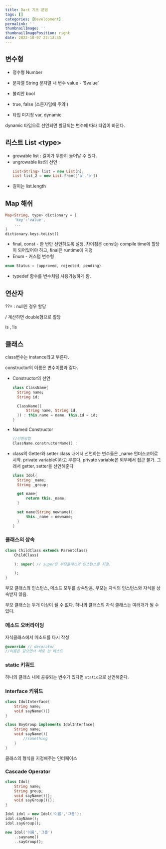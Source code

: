 ```yaml
---
title: Dart 기초 문법
tags: []
categories: [Development]
permalink: ''
thumbnailImage: ''
thumbnailImagePosition: right
date: 2022-10-07 22:13:45
---
```


<!-- excerpt -->

<!-- toc -->

## 변수형

- 정수형 Number
- 문자열 String
  문자열 내 변수 value - ‘$value’

- 불리안 bool

- true, false (소문자임에 주의!)

- 타입 미지정 var, dynamic

dynamic 타입으로 선언되면 할당되는 변수에 따라 타입이 바뀐다.

## 리스트 List &lt;type&gt;

- growable list : 길이가 무한히 늘어날 수 있다.
- ungrowable list의 선언 :
  ```dart
  List<String> list = new List(n);
  List list_2 = new List.from(['a','b'])
  ```
- 길이는 list.length

## Map 해쉬

```dart
Map<String, type> dictionary = {
	'key':'value',
	...
}
dictionary.keys.toList()

```

- final, const - 한 번만 선언하도록 설정, 차이점은 const는 compile time에 할당이 되어있어야 하고, final은 runtime에 지정
- Enum - 커스텀 변수형

```dart
enum Status = {approved, rejected, pending}
```

- typedef 함수를 변수처럼 사용가능하게 함.

## 연산자

??= : null인 경우 할당

/ 계산하면 double형으로 할당

is <type> , !is <type>

## 클래스

class변수는 instance라고 부른다.

constructor의 이름은 변수이름과 같다.

- Constructor의 선언

  ```dart
  class ClassName{
  	String name;
  	String id;

  	ClassName({
  		String name, String id,
  	}) : this.name = name, this.id = id;
  }
  ```

- Named Constructor
  ```dart
  //선언방법
  ClassName.constructorName() :
  ```
- class의 Getter와 setter
  class 내에서 선언하는 변수들은 \_name 언더스코어로 시작. private variable이라고 부른다.
  private variable은 외부에서 접근 불가. 그래서 getter, setter을 선언해준다

  ```dart
  class Idol{
  	String _name;
  	String _group;

  	get name{
  		return this._name;
  	}

  	set name(String newname){
  		this._name = newname;
  	}
  }

  ```

### 클래스의 상속

```dart
class ChildClass extends ParentClass{
	ChildClass(

	): super( // super은 부모클래스의 인스턴스를 지칭.

	);
}
```

부모 클래스의 인스턴스, 메소드 모두를 상속받음. 부모는 자식의 인스턴스와 자식을 상속받지 않음.

부모 클래스는 두개 이상이 될 수 없다. 하나의 클래스의 자식 클래스는 여러개가 될 수 있다.

### 메소드 오버라이딩

자식클래스에서 메소드를 다시 작성

```dart
@override // decorator
//이름은 같으면서 새로 쓴 메소드
```

### static 키워드

하나의 클래스 내에 공유되는 변수가 있다면 `static`으로 선언해준다.

### Interface 키워드

```dart
class IdolInterface{
	String name;
	void sayName(){}
}

class BoyGroup implements IdolInterface{
	String name;
	void sayName(){
		//something
	}
}
```

클래스의 형식을 지정해주는 인터페이스

### Cascade Operator

```dart
class Idol{
	String name;
	String group;
	void sayName(){};
	void sayGroup(){};
}

Idol idol = new Idol('이름','그룹');
idol.sayName();
idol.sayGroup();

new Idol('이름','그룹')
	..sayname()
	..sayGroup();
```
